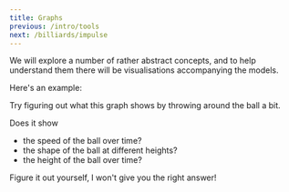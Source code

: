 ```yaml
---
title: Graphs
previous: /intro/tools
next: /billiards/impulse
---
```


<div id="chapter">
<div class="page flex">

<script>
    var introSim = createSimulation({
        initialize: function(simulation) {
			var p = simulation.parameters;
			p.friction = 0.1;
			p.gravityAcceleration = 1;
			p.dragStrength = 2;
            //p.isOnlyHardSpheres = true;
            //p.coefficientOfRestitution = 0.95;

			var particle = new Particle();
			v2.set(particle.position, 0, particle.radius - simulation.boxBounds.height / 2);
			addParticle(simulation, particle);

			setToolbarAvailableTools(simulation.toolbar, ["move"]);
        },
    });
</script>

<div class="stepLog twoColumn">
We will explore a number of rather abstract concepts, and to help understand them there will be visualisations accompanying the models.

Here's an example:

<script>
	createTimeSeriesHere({
		timeRange: 50,
		yMax: introSim.boxBounds.height,
		update: function(graph) {
            var particle = introSim.particles[0];
			var height = particle.position[1] + introSim.boxBounds.height / 2 - particle.radius;
			return {time: introSim.time, data: [height]};
		},
	})
</script>

Try figuring out what this graph shows by throwing around the ball a bit.

Does it show

* the speed of the ball over time?
* the shape of the ball at different heights?
* the height of the ball over time?

Figure it out yourself, I won't give you the right answer!
</div>

<div class="twoColumn">
<script>
	insertHere(introSim.div);
</script>
</div>
</div>
</div>